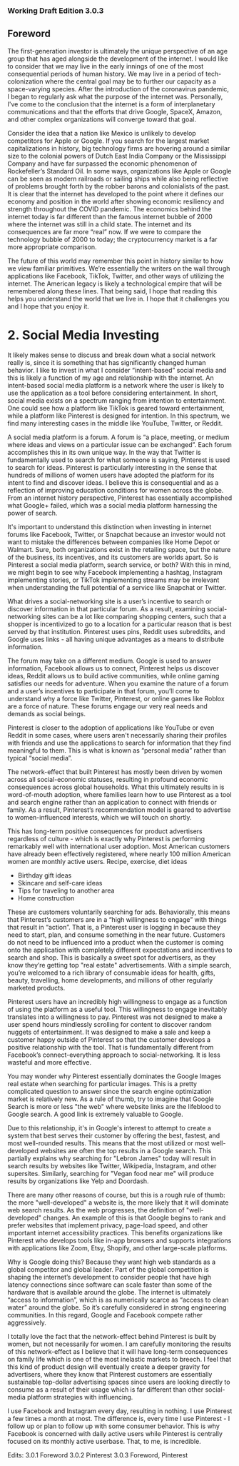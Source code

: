 ### Working Draft Edition 3.0.3




## Foreword

The first-generation investor is ultimately the unique perspective of an age group that has aged alongside the development of the internet. I would like to consider that we may live in the early innings of one of the most consequential periods of human history. We may live in a period of tech-colonization where the central goal may be to further our capacity as a space-varying species. After the introduction of the coronavirus pandemic, I began to regularly ask what the purpose of the internet was. Personally, I've come to the conclusion that the internet is a form of interplanetary communications and that the efforts that drive Google, SpaceX, Amazon, and other complex organizations will converge toward that goal.

Consider the idea that a nation like Mexico is unlikely to develop competitors for Apple or Google. If you search for the largest market capitalizations in history, big technology firms are hovering around a similar size to the colonial powers of Dutch East India Company or the Mississippi Company and have far surpassed the economic phenomenon of Rockefeller’s Standard Oil. In some ways, organizations like Apple or Google can be seen as modern railroads or sailing ships while also being reflective of problems brought forth by the robber barons and colonialists of the past. It is clear that the internet has developed to the point where it defines our economy and position in the world after showing economic resiliency and strength throughout the COVID pandemic. The economics behind the internet today is far different than the famous internet bubble of 2000 where the internet was still in a child state. The internet and its consequences are far more “real” now. If we were to compare the technology bubble of 2000 to today; the cryptocurrency market is a far more appropriate comparison.

The future of this world may remember this point in history similar to how we view familiar primitives. We’re essentially the writers on the wall through applications like Facebook, TikTok, Twitter, and other ways of utilizing the internet. The American legacy is likely a technological empire that will be remembered along these lines. That being said, I hope that reading this helps you understand the world that we live in. I hope that it challenges you and I hope that you enjoy it.

# 2. Social Media Investing

It likely makes sense to discuss and break down what a social network really is, since it is something that has significantly changed human behavior. I like to invest in what I consider “intent-based” social media and this is likely a function of my age and relationship with the internet. An intent-based social media platform is a network where the user is likely to use the application as a tool before considering entertainment. In short, social media exists on a spectrum ranging from intention to entertainment. One could see how a platform like TikTok is geared toward entertainment, while a platform like Pinterest is designed for intention. In this spectrum, we find many interesting cases in the middle like YouTube, Twitter, or Reddit.

A social media platform is a forum. A forum is “a place, meeting, or medium where ideas and views on a particular issue can be exchanged”. Each forum accomplishes this in its own unique way. In the way that Twitter is fundamentally used to search for what someone is saying, Pinterest is used to search for ideas. Pinterest is particularly interesting in the sense that hundreds of millions of women users have adopted the platform for its intent to find and discover ideas. I believe this is consequential and as a reflection of improving education conditions for women across the globe. From an internet history perspective, Pinterest has essentially accomplished what Google+ failed, which was a social media platform harnessing the power of search.

It's important to understand this distinction when investing in internet forums like Facebook, Twitter, or Snapchat because an investor would not want to mistake the differences between companies like Home Depot or Walmart. Sure, both organizations exist in the retailing space, but the nature of the business, its incentives, and its customers are worlds apart. So is Pinterest a social media platform, search service, or both? With this in mind, we might begin to see why Facebook implementing a hashtag, Instagram implementing stories, or TikTok implementing streams may be irrelevant when understanding the full potential of a service like Snapchat or Twitter.

What drives a social-networking site is a user’s incentive to search or discover information in that particular forum. As a result, examining social-networking sites can be a lot like comparing shopping centers, such that a shopper is incentivized to go to a location for a particular reason that is best served by that institution. Pinterest uses pins, Reddit uses subreddits, and Google uses links - all having unique advantages as a means to distribute information.

The forum may take on a different medium. Google is used to answer information, Facebook allows us to connect, Pinterest helps us discover ideas, Reddit allows us to build active communities, while online gaming satisfies our needs for adventure. When you examine the nature of a forum and a user’s incentives to participate in that forum, you’ll come to understand why a force like Twitter, Pinterest, or online games like Roblox are a force of nature. These forums engage our very real needs and demands as social beings.

Pinterest is closer to the adoption of applications like YouTube or even Reddit in some cases, where users aren't necessarily sharing their profiles with friends and use the applications to search for information that they find meaningful to them. This is what is known as “personal media” rather than typical “social media”.



The network-effect that built Pinterest has mostly been driven by women across all social-economic statuses, resulting in profound economic consequences across global households. What this ultimately results in is word-of-mouth adoption, where families learn how to use Pinterest as a tool and search engine rather than an application to connect with friends or family. As a result, Pinterest’s recommendation model is geared to advertise to women-influenced interests, which we will touch on shortly.

This has long-term positive consequences for product advertisers regardless of culture - which is exactly why Pinterest is performing remarkably well with international user adoption. Most American customers have already been effectively registered, where nearly 100 million American women are monthly active users. 
Recipe, exercise, diet ideas
- Birthday gift ideas
- Skincare and self-care ideas 
- Tips for traveling to another area
- Home construction


These are customers voluntarily searching for ads. Behaviorally, this means that Pinterest’s customers are in a “high willingness to engage” with things that result in “action”. That is, a Pinterest user is logging in because they need to start, plan, and consume something in the near future. Customers do not need to be influenced into a product when the customer is coming onto the application with completely different expectations and incentives to search and shop. This is basically a sweet spot for advertisers, as they know they’re getting top "real estate" advertisements. With a simple search, you’re welcomed to a rich library of consumable ideas for health, gifts, beauty, travelling, home developments, and millions of other regularly marketed products.

Pinterest users have an incredibly high willingness to engage as a function of using the platform as a useful tool. This willingness to engage inevitably translates into a willingness to pay. Pinterest was not designed to make a user spend hours mindlessly scrolling for content to discover random nuggets of entertainment. It was designed to make a sale and keep a customer happy outside of Pinterest so that the customer develops a positive relationship with the tool. That is fundamentally different from Facebook’s connect-everything approach to social-networking. It is less wasteful and more effective.


You may wonder why Pinterest essentially dominates the Google Images real estate when searching for particular images. This is a pretty complicated question to answer since the search engine optimization market is relatively new. As a rule of thumb, try to imagine that Google Search is more or less "the web" where website links are the lifeblood to Google search. A good link is extremely valuable to Google.

Due to this relationship, it's in Google's interest to attempt to create a system that best serves their customer by offering the best, fastest, and most well-rounded results. This means that the most utilized or most well-developed websites are often the top results in a Google search.  This partially explains why searching for "Lebron James" today will result in search results by websites like Twitter, Wikipedia, Instagram, and other supersites.  Similarly, searching for "Vegan food near me" will produce results by organizations like Yelp and Doordash.

There are many other reasons of course, but this is a rough rule of thumb: the more "well-developed" a website is, the more likely that it will dominate web search results. As the web progresses, the definition of "well-developed" changes. An example of this is that Google begins to rank and prefer websites that implement privacy, page-load speed, and other important internet accessibility practices. This benefits organizations like Pinterest who develops tools like in-app browsers and supports integrations with applications like Zoom, Etsy, Shopify, and other large-scale platforms.

Why is Google doing this? Because they want high web standards as a global competitor and global leader. Part of the global competition is shaping the internet’s development to consider people that have high latency connections since software can scale faster than some of the hardware that is available around the globe. The internet is ultimately “access to information”, which is as numerically scarce as “access to clean water” around the globe. So it’s carefully considered in strong engineering communities. In this regard, Google and Facebook compete rather aggressively.

I totally love the fact that the network-effect behind Pinterest is built by women, but not necessarily for women. I am carefully monitoring the results of this network-effect as I believe that it will have long-term consequences on family life which is one of the most inelastic markets to breech. I feel that this kind of product design will eventually create a deeper gravity for advertisers, where they know that Pinterest customers are essentially sustainable top-dollar advertising spaces since users are looking directly to consume as a result of their usage which is far different than other social-media platform strategies with influencing.

I use Facebook and Instagram every day, resulting in nothing. I use Pinterest a few times a month at most. The difference is, every time I use Pinterest - I follow up or plan to follow up with some consumer behavior. This is why Facebook is concerned with daily active users while Pinterest is centrally focused on its monthly active userbase. That, to me, is incredible.



Edits: 
3.0.1 Foreword
3.0.2 Pinterest
3.0.3 Foreword, Pinterest

